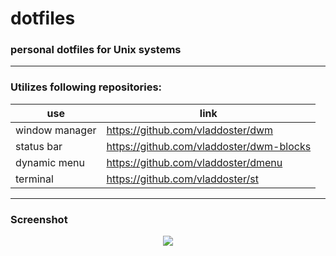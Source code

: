 # dotfiles
### personal dotfiles for Unix systems

---

### Utilizes following repositories:

|       use      |                 link                     |
| -------------- | ---------------------------------------- |
| window manager | https://github.com/vladdoster/dwm        |
|   status bar   | https://github.com/vladdoster/dwm-blocks |
|  dynamic menu  | https://github.com/vladdoster/dmenu      |
|    terminal    | https://github.com/vladdoster/st         |

---

### Screenshot

<div align=center>

<img src="https://github.com/vladdoster/dotfiles/blob/master/.config/assets/system_screenshot.png" data-canonical-src="https://github.com/vladdoster/dotfiles/blob/master/.config/assets/system_screenshot.png"/>

</div>
